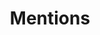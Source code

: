 ---
title: Mentions
layout: cv
actions:
  - label: "Download as PDF"
    icon: pdf
    url: "#pdf-asset"
---